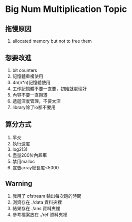 # Big Num Multiplication Topic

## 拖慢原因

1. allocated memory but not to free them

## 想要改進

1. bit counters
2. 記憶體重複使用
3. 4n(n*n)記憶體使用
4. 工作記憶體不要一直要，初始就處理好
5. 內容不要一直搬遷
6. 遞迴深度管理，不要太深
7. library除了io都不要用

## 算分方式

1. 早交
2. 執行速度
3. log2(3)
4. 盡量200位內超車
5. 禁用malloc
6. 宣告array總長度<5000

## Warning

1. 我用了 ofstream 輸出每次跑的時間
2. 測資存在 ./data 資料夾裡
3. 結果存在 ./ans 資料夾裡
4. 參考檔案放在 ./ref 資料夾裡
